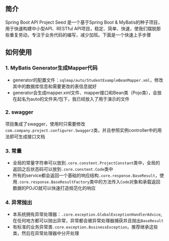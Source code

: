 ## 简介
Spring Boot API Project Seed 是一个基于Spring Boot & MyBatis的种子项目，用于快速构建中小型API、RESTful API项目，稳定、简单、快速，使我们摆脱那些重复劳动，专注于业务代码的编写，减少加班。下面是一个快速上手步骤



## 如何使用

### 1. MyBatis Generator生成Mapper代码

* generator的配置文件：`sqlmap/auto/StudentExampleBeanMapper.xml`，修改其中的数据库信息和需要更改的表信息就好
* generator会生成mapper.xml文件、mapper接口和Bean类（Pojo类），会放在起名为auto的文件夹/包下，我已经放入了用于演示的文件

### 2. swagger

项目集成了swagger，使用时只需要修改`com.company.project.configurer.Swagger2`类，并且参照实例controller中的用法即可生成接口文档



### 3. 常量

* 全局的常量字符串可以放到`.core.constent.ProjectConstant`类中，全局的返回之后状态码可以放到`.core.constent.Code`类中
* 所有的service都会返回一个基础的响应结构`.core.response.BaseResult`，使用`.core.response.BaseResultFactory`类中的方法传入`Code`对象和承载返回数据的POJO就可以快速打造规范化的响应



### 4. 异常抛出

* 本系统拥有异常处理器：`.core.exception.GlobalExceptionHandlerAdvice`,在任何地方都可以抛出异常，异常都会被异常处理器捕获并且抛出`BaseResult`
* 有标准的业务异常类`.core.exception.BusinessException`，推荐继承这些类，然后在异常处理器中分开处理